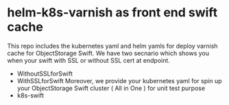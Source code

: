 # helm-k8s-varnish as front end swift cache
This repo includes the kubernetes yaml and helm yamls for deploy varnish cache for ObjectStorage Swift.
We have two secnario which shows you when your swift with SSL or without SSL cert at endpoint.
 * WithoutSSLforSwift
 * WithSSLforSwift
Moreover, we provide your kubernetes yaml for spin up your ObjectStorage Swift cluster ( All in One ) for unit test purpose
 * k8s-swift
